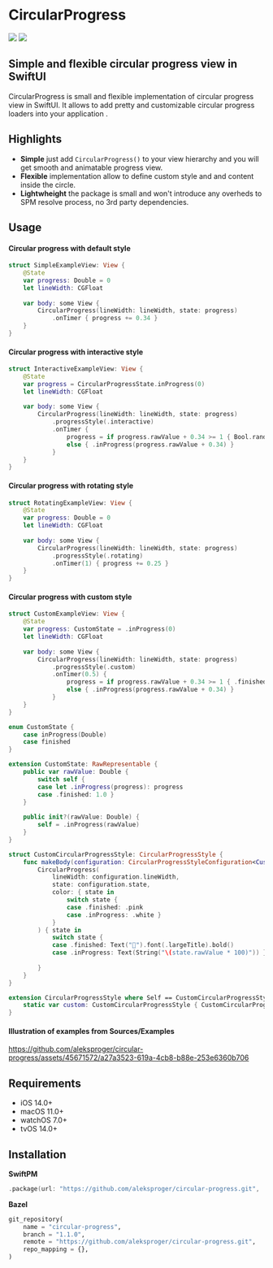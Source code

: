 # CircularProgress

[![](https://img.shields.io/endpoint?url=https%3A%2F%2Fswiftpackageindex.com%2Fapi%2Fpackages%2Faleksproger%2Fcircular-progress%2Fbadge%3Ftype%3Dswift-versions)](https://swiftpackageindex.com/aleksproger/circular-progress)
[![](https://img.shields.io/endpoint?url=https%3A%2F%2Fswiftpackageindex.com%2Fapi%2Fpackages%2Faleksproger%2Fcircular-progress%2Fbadge%3Ftype%3Dplatforms)](https://swiftpackageindex.com/aleksproger/circular-progress)

## Simple and flexible circular progress view in SwiftUI 

CircularProgress is small and flexible implementation of circular progress view in SwiftUI. 
It allows to add pretty and customizable circular progress loaders into your application .

## Highlights

* **Simple** just add `CircularProgress()` to your view hierarchy and you will get smooth and animatable progress view.
* **Flexible** implementation allow to define custom style and and content inside the circle. 
* **Lightwheight** the package is small and won't introduce any overheds to SPM resolve process, no 3rd party dependencies.

## Usage

#### Circular progress with default style

```swift
struct SimpleExampleView: View {
    @State
    var progress: Double = 0
    let lineWidth: CGFloat
    
    var body: some View {
        CircularProgress(lineWidth: lineWidth, state: progress)
            .onTimer { progress += 0.34 }
    }
}
```

#### Circular progress with interactive style

```swift
struct InteractiveExampleView: View {
    @State
    var progress = CircularProgressState.inProgress(0)
    let lineWidth: CGFloat
    
    var body: some View {
        CircularProgress(lineWidth: lineWidth, state: progress)
            .progressStyle(.interactive)
            .onTimer {
                progress = if progress.rawValue + 0.34 >= 1 { Bool.random() ? .succeeded : .failed }
                else { .inProgress(progress.rawValue + 0.34) }
            }
    }
}
```

#### Circular progress with rotating style

```swift
struct RotatingExampleView: View {
    @State
    var progress: Double = 0
    let lineWidth: CGFloat
    
    var body: some View {
        CircularProgress(lineWidth: lineWidth, state: progress)
            .progressStyle(.rotating)
            .onTimer(1) { progress += 0.25 }
    }
}
```

#### Circular progress with custom style

```swift
struct CustomExampleView: View {
    @State
    var progress: CustomState = .inProgress(0)
    let lineWidth: CGFloat
    
    var body: some View {
        CircularProgress(lineWidth: lineWidth, state: progress)
            .progressStyle(.custom)
            .onTimer(0.5) {
                progress = if progress.rawValue + 0.34 >= 1 { .finished }
                else { .inProgress(progress.rawValue + 0.34) }
            }
    }
}

enum CustomState {
    case inProgress(Double)
    case finished
}

extension CustomState: RawRepresentable {
    public var rawValue: Double {
        switch self {
        case let .inProgress(progress): progress
        case .finished: 1.0 }
    }
    
    public init?(rawValue: Double) {
        self = .inProgress(rawValue)
    }
}

struct CustomCircularProgressStyle: CircularProgressStyle {
    func makeBody(configuration: CircularProgressStyleConfiguration<CustomState>) -> some View {
        CircularProgress(
            lineWidth: configuration.lineWidth,
            state: configuration.state,
            color: { state in
                switch state {
                case .finished: .pink
                case .inProgress: .white }
            }
        ) { state in
            switch state {
            case .finished: Text("🎉").font(.largeTitle).bold()
            case .inProgress: Text(String("\(state.rawValue * 100)")) }
            
        }
    }
}

extension CircularProgressStyle where Self == CustomCircularProgressStyle {
    static var custom: CustomCircularProgressStyle { CustomCircularProgressStyle() }
}
```

#### Illustration of examples from Sources/Examples
https://github.com/aleksproger/circular-progress/assets/45671572/a27a3523-619a-4cb8-b88e-253e6360b706


## Requirements

* iOS 14.0+
* macOS 11.0+
* watchOS 7.0+
* tvOS 14.0+

## Installation

**SwiftPM**

```swift
.package(url: "https://github.com/aleksproger/circular-progress.git", .upToNextMajor(from: "1.1.0"))
```

**Bazel**

```python
git_repository(
    name = "circular-progress",
    branch = "1.1.0",
    remote = "https://github.com/aleksproger/circular-progress.git",
    repo_mapping = {},
)
```
